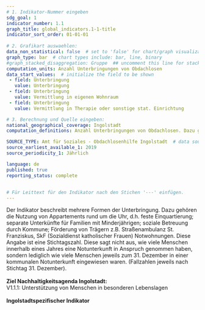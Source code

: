 ```yaml
---
# 1. Indikator-Nummer eingeben 
sdg_goal: 1 
indicator_number: 1.1
graph_title: global_indicators.1-1-title
indicator_sort_order: 01-01-01
 
# 2. Grafikart auswaehlen: 
data_non_statistical: false  # set to 'false' for chart/graph visualization 
graph_type: bar  # chart types include: bar, line, binary 
#graph_stacked_disaggregation: Gruppe  ## uncomment this line for stacked bars. eplace 'Geschlecht' with the field of aggregation. 
computation_units: Anzahl Unterbringungen von Obdachlosen   
data_start_values:  # initialize the field to be shown  
 - field: Unterbringung 
   value: Unterbringung 
 - field: Unterbringung 
   value: Vermittlung in eigenen Wohnraum
 - field: Unterbringung 
   value: Vermittlung in Therapie oder sonstige stat. Einrichtung  

# 3. Berechnung und Quelle eingeben: 
national_geographical_coverage: Ingolstadt 
computation_definitions: Anzahl Unterbringungen von Obdachlosen. Dazu gehören die Nutzung von Appartements rund um die Uhr, d.h. feste Einquartierung; separate Unterkünfte für Familien mit Minderjährigen; soziale Betreuung durch Kommune; Förderung von Trägern z.B. Straßenambulanz St. Franziskus, SkF (Sozialdienst katholischer Frauen) Notwohnungen

SOURCE_TYPE: Amt für Soziales - Obdachlosenhilfe Ingolstadt  # data source  
source_earliest_available_1: 2019
source_periodicity_1: Jährlich

language: de   
published: true 
reporting_status: complete
 
 
# Für Leittext für den Indikator nach den Stichen '---' einfügen. 
---
```

Der Indikator beschreibt mehrere Formen der Unterbringung. Dazu gehören die Nutzung von Appartements rund um die Uhr, d.h. feste Einquartierung; separate Unterkünfte für Familien mit Minderjährigen; soziale Betreuung durch Kommune; Förderung von Trägern z.B. Straßenambulanz St. Franziskus, SkF (Sozialdienst katholischer Frauen) Notwohnungen. Diese Angabe ist eine Stichtagszahl. Diese sagt nicht aus, wie viele Menschen innerhalb eines Jahres eine Notunterkunft in Anspruch genommen haben, sondern lediglich wie viele Menschen jeweils zum 31. Dezember in einer kommunalen Notunterkunft eingewiesen waren. (Fallzahlen jeweils nach Stichtag 31. Dezember). <br>
<br>
<b>Ziel Nachhaltigkeitsagenda Ingolstadt:</b><br> 
V1.1.1: Unterstützung von Menschen in besonderen Lebenslagen<br>
<br>
<b>Ingolstadtspezifischer Indikator</b>
